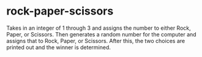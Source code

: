# rock-paper-scissors
Takes in an integer of 1 through 3 and assigns the number to either Rock, Paper, or Scissors. Then generates a random number for the computer and assigns that to Rock, Paper, or Scissors. After this, the two choices are printed out and the winner is determined.
